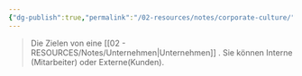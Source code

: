 ```yaml
---
{"dg-publish":true,"permalink":"/02-resources/notes/corporate-culture/","tags":["GFN/LF08"],"noteIcon":"","updated":"2025-09-05T10:12:28.679+02:00"}
---
```


> Die Zielen von eine [[02 - RESOURCES/Notes/Unternehmen\|Unternehmen]] .
> Sie können Interne (Mitarbeiter) oder Externe(Kunden).

